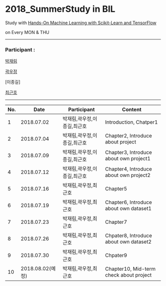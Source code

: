 # 2018_SummerStudy in BIL

Study with [Hands-On Machine Learning with Scikit-Learn and TensorFlow](http://shop.oreilly.com/product/0636920052289.do) 

on Every MON & THU
***

### Participant : 

[박재림](https://github.com/ParkJaeRim)

[곽우정](https://github.com/kfriendship)

[이종길]

[최근호](https://github.com/cgh2797)

***
No. | Date | Participant | Content
---|---|---|---
1 | 2018.07.02 | 박재림,곽우정,이종길,최근호 | Introduction, Chatper1
2 | 2018.07.04 | 박재림,곽우정,이종길,최근호 | Chapter2, Introduce about project
3 | 2018.07.09 | 박재림,곽우정,이종길,최근호 | Chapter3, Introduce about own project1
4 | 2018.07.12 | 박재림,곽우정,이종길,최근호 | Chapter4, Introduce about own project2
5 | 2018.07.16 | 박재림,곽우정,최근호 | Chapter5
6 | 2018.07.19 | 박재림,곽우정,최근호 | Chapter6, Introduce about own dataset1
7 | 2018.07.23 | 박재림,곽우정,최근호 | Chapter7
8 | 2018.07.26 | 박재림,곽우정,최근호 | Chpater8, Introduce about own dataset2
9 | 2018.07.30 | 박재림,곽우정,최근호 | Chpater9
10 | 2018.08.02(예정) | 박재림,곽우정,최근호 | Chapter10, Mid-term check about project
